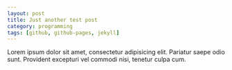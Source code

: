 ```yaml
---
layout: post
title: Just another test post
category: programming
tags: [github, github-pages, jekyll]
---
```


Lorem ipsum dolor sit amet, consectetur adipisicing elit. Pariatur saepe odio sunt. Provident excepturi vel commodi nisi, tenetur culpa cum.